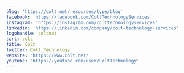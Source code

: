 ```yaml
---
blog: 'https://colt.net/resources/type/blog'
facebook: 'https://facebook.com/ColtTechnologyServices'
instagram: 'https://instagram.com/colttechnologyservices'
linkedin: 'https://linkedin.com/company/colt-technology-services'
logohandle: coltnet
sort: colt
title: Colt
twitter: Colt_Technology
website: 'https://www.colt.net/'
youtube: 'https://youtube.com/user/ColtTechnology'
---
```

